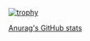 [![trophy](https://github-profile-trophy.vercel.app/?username=yuta-tokuda)](https://github.com/ryo-ma/github-profile-trophy)

[Anurag's GitHub stats](https://github-readme-stats.vercel.app/api?username=yuta-tokuda&show_icons=true)

